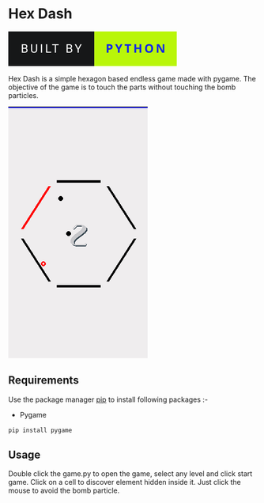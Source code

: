 # Hex Dash

<img src="../project.svg" alt="Python Games" /> 

Hex Dash is a simple hexagon based endless game made with pygame. The objective of the game is to touch the parts without touching the bomb particles.

![Alt text](app.png?raw=true "Hex_Dash")

## Requirements

Use the package manager [pip](https://pip.pypa.io/en/stable/) to install following packages :-

* Pygame

```bash
pip install pygame
```

## Usage

Double click the game.py to open the game, select any level and click start game. Click on a cell to
discover element hidden inside it. Just click the mouse to avoid the bomb particle.
